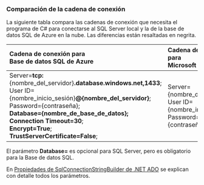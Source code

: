 
<!--
includes/sql-database-include-connection-string-30-compare.md

Latest Freshness check:  2015-09-03 , GeneMi.

## Connection string
-->


### Comparación de la cadena de conexión


La siguiente tabla compara las cadenas de conexión que necesita el programa de C# para conectarse al SQL Server local y la de la base de datos SQL de Azure en la nube. Las diferencias están resaltadas en negrita.


| Cadena de conexión para <br/>Base de datos SQL de Azure | Cadena de conexión para <br/>Microsoft SQL Server |
| :-- | :-- |
| Server=**tcp:**{nombre\_del\_servidor}**.database.windows.net,1433**;<br/>User ID={nombre\_inicio\_sesión}**@{nombre\_del\_servidor}**;<br/>Password={contraseña};<br/>**Database={nombre\_de\_base\_de\_datos};**<br/>**Connection Timeout=30**;<br/>**Encrypt=True**;<br/>**TrustServerCertificate=False**; | Server={nombre\_del\_servidor};<br/>User ID={nombre\_inicio\_sesión};<br/>Password={contraseña}; |


El parámetro **Database=** es opcional para SQL Server, pero es obligatorio para la Base de datos SQL.


En [Propiedades de SqlConnectionStringBuilder de .NET ADO](https://msdn.microsoft.com/library/system.data.sqlclient.sqlconnectionstringbuilder_properties.aspx) se explican con detalle todos los parámetros.


<!--
These three includes/ files are a sequenced set, but you can pick and choose:

includes/sql-database-include-connection-string-20-portalshots.md
includes/sql-database-include-connection-string-30-compare.md
includes/sql-database-include-connection-string-40-config.md
-->

<!---HONumber=Oct15_HO3-->